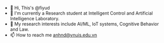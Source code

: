 - 👋 Hi, This's @fiyud
- 🌱 I'm currently a Research student at Intelligent Control and Artificial Intelligence Laboratory.
- 👀 My research interests include AI/ML, IoT systems, Cognitive Behavior and Law. 
- 📫 How to reach me anhnd@vnuis.edu.vn  

<!---
fiyud/fiyud is a ✨ special ✨ repository because its `README.md` (this file) appears on your GitHub profile.
You can click the Preview link to take a look at your changes.
--->
